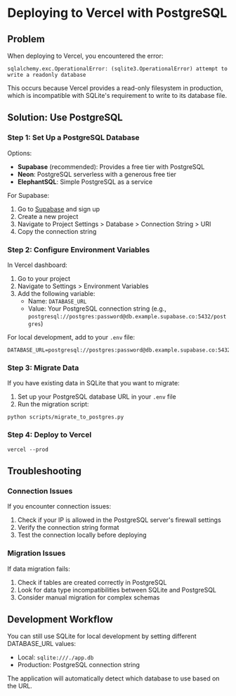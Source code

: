 # Deploying to Vercel with PostgreSQL

## Problem

When deploying to Vercel, you encountered the error:
```
sqlalchemy.exc.OperationalError: (sqlite3.OperationalError) attempt to write a readonly database
```

This occurs because Vercel provides a read-only filesystem in production, which is incompatible with SQLite's requirement to write to its database file.

## Solution: Use PostgreSQL

### Step 1: Set Up a PostgreSQL Database

Options:
- **Supabase** (recommended): Provides a free tier with PostgreSQL 
- **Neon**: PostgreSQL serverless with a generous free tier
- **ElephantSQL**: Simple PostgreSQL as a service

For Supabase:
1. Go to [Supabase](https://supabase.com/) and sign up
2. Create a new project
3. Navigate to Project Settings > Database > Connection String > URI
4. Copy the connection string

### Step 2: Configure Environment Variables

In Vercel dashboard:
1. Go to your project
2. Navigate to Settings > Environment Variables
3. Add the following variable:
   - Name: `DATABASE_URL`
   - Value: Your PostgreSQL connection string (e.g., `postgresql://postgres:password@db.example.supabase.co:5432/postgres`)

For local development, add to your `.env` file:
```
DATABASE_URL=postgresql://postgres:password@db.example.supabase.co:5432/postgres
```

### Step 3: Migrate Data

If you have existing data in SQLite that you want to migrate:

1. Set up your PostgreSQL database URL in your `.env` file
2. Run the migration script:
```
python scripts/migrate_to_postgres.py
```

### Step 4: Deploy to Vercel

```
vercel --prod
```

## Troubleshooting

### Connection Issues

If you encounter connection issues:
1. Check if your IP is allowed in the PostgreSQL server's firewall settings
2. Verify the connection string format
3. Test the connection locally before deploying

### Migration Issues

If data migration fails:
1. Check if tables are created correctly in PostgreSQL
2. Look for data type incompatibilities between SQLite and PostgreSQL
3. Consider manual migration for complex schemas

## Development Workflow

You can still use SQLite for local development by setting different DATABASE_URL values:

- Local: `sqlite:///./app.db`
- Production: PostgreSQL connection string

The application will automatically detect which database to use based on the URL.
